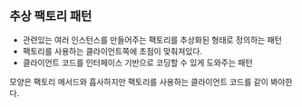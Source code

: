 ## 추상 팩토리 패턴
- 관련있는 여러 인스턴스를 만들어주는 팩토리를 추상화된 형태로 정의하는 패턴  
- 팩토리를 사용하는 클라이언트쪽에 초점이 맞춰져있다.
- 클라이언트 코드를 인터페이스 기반으로 코딩할 수 있게 도와주는 패턴    

모양은 팩토리 메서드와 흡사하지만 팩토리를 사용하는 클라이언트 코드를 같이 봐야한다.  


